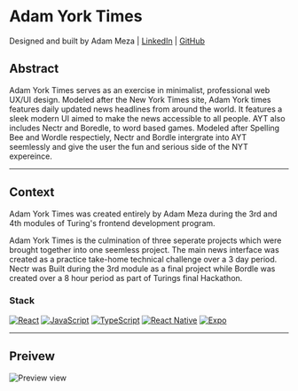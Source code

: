 # Adam York Times
Designed and built by Adam Meza | [LinkedIn](https://www.linkedin.com/in/adam-meza/) | [GitHub](https://github.com/Adam-meza)

## Abstract

Adam York Times serves as an exercise in minimalist, professional web UX/UI design. Modeled after the New York Times site, Adam York times features daily updated news headlines from around the world. It features a sleek modern UI aimed to make the news accessible to all people. AYT also includes Nectr and Boredle, to word based games. Modeled after Spelling Bee and Wordle respectiely, Nectr and Bordle intergrate into AYT seemlessly and give the user the fun and serious side of the NYT expereince. 

---

## Context

Adam York Times was created entirely by Adam Meza during the 3rd and 4th modules of Turing's frontend development program. 

Adam York Times is the culmination of three seperate projects which were brought together into one seemless project. The main news interface was created as a practice take-home technical challenge over a 3 day period. Nectr was Built during the 3rd module as a final project while Bordle was created over a 8 hour period as part of Turings final Hackathon. 

### Stack

[![React](https://img.shields.io/badge/React-17-61DAFB.svg)](https://reactjs.org/)
[![JavaScript](https://img.shields.io/badge/JavaScript-ES6-yellow.svg)](https://developer.mozilla.org/en-US/docs/Web/JavaScript)
[![TypeScript](https://img.shields.io/badge/TypeScript-4.4-blue.svg)](https://www.typescriptlang.org/)
[![React Native](https://img.shields.io/badge/React_Native-0.65-61DAFB.svg)](https://reactnative.dev/)
[![Expo](https://img.shields.io/badge/Expo-SDK_43-4630EB.svg)](https://docs.expo.dev/)


---

## Preivew 
![Preview view](https://media.giphy.com/media/v1.Y2lkPTc5MGI3NjExZzdwZzhqZWhmdXBzNnVmdGYwamVubXlpMzdvOHZxcXU5cjJrZmkxZyZlcD12MV9pbnRlcm5hbF9naWZfYnlfaWQmY3Q9Zw/U0kKX0vzubSnWS9LGe/giphy.gif)

